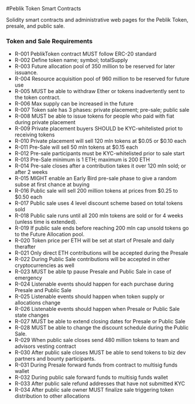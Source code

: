 #Peblik Token Smart Contracts

Solidity smart contracts and administrative web pages for the Peblik Token, presale, and public sale.

### Token and Sale Requirements

* R-001 PeblikToken contract MUST follow ERC-20 standard
* R-002 Define token name; symbol; totalSupply
* R-003 Future allocation pool of 350 million to be reserved for later issuance.
* R-004 Resource acquisition pool of 960 million to be reserved for future use
* R-005 MUST be able to withdraw Ether or tokens inadvertently sent to the token contract.
* R-006 Max supply can be increased in the future
* R-007 Token sale has 3 phases: private placement; pre-sale; public sale
* R-008 MUST be able to issue tokens for people who paid with fiat during private placement
* R-009 Private placement buyers SHOULD be KYC-whitelisted priot to receiving tokens
* R-010 Private placement will sell 120 mln tokens at $0.05 or $0.10 each
* R-011 Pre-Sale will sell 50 mln tokens at $0.15 each
* R-012 Pre-sale participants must be KYC-whitelisted prior to sale start
* R-013 Pre-Sale minimum is 1 ETH; maximum is 200 ETH
* R-014 Pre-sale closes after a contribution takes it over 120 mln sold; or after 2 weeks
* R-015 MIGHT enable an Early Bird pre-sale phase to give a random subse at first chance at buying
* R-016 Public sale will sell 200 million tokens at prices from $0.25 to $0.50 each
* R-017 Public sale uses 4 level discount scheme based on total tokens sold
* R-018 Public sale runs until all 200 mln tokens are sold or for 4 weeks (unless time is extended).
* R-019 If public sale ends before reaching 200 mln cap unsold tokens go to the Future Allocation pool.
* R-020 Token price per ETH will be set at start of Presale and daily therafter
* R-021 Only direct ETH contributions will be accepted during the Presale
* R-022 During Public Sale contributions will be accepted in other cryptocurrencies as well
* R-023 MUST be able tp pause Presale and Public Sale in case of emergency
* R-024 Listenable events should happen for each purchase during Presale and Public Sale
* R-025 Listenable events should happen when token supply or allocations change
* R-026 Listenable events should happen when Presale or Public Sale state changes
* R-027 MUST be able to extend closing dates for Presale or Public Sale
* R-028 MUST be able to change the discount schedule during the Public Sale.
* R-029 When public sale closes send 480 million tokens to team and advisors vesting contract
* R-030 After public sale closes MUST be able to send tokens to biz dev partners and bounty participants.
* R-031 During Presale forward funds from contract to multisig funds wallet
* R-032 During public sale forward funds to multisig funds wallet
* R-033 After public sale refund addresses that have not submitted KYC
* R-034 After public sale owner MUST finalize sale triggering token distribution to other allocations
